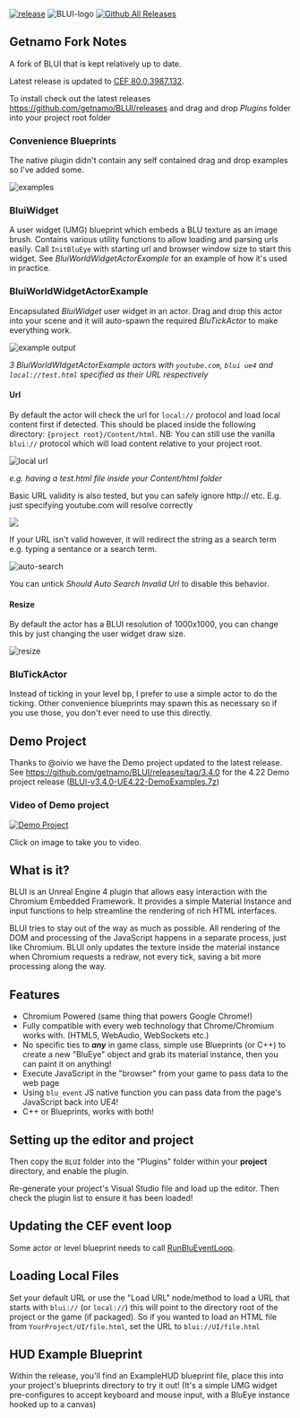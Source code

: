 [![release](https://img.shields.io/github/release/getnamo/BLUI.svg?style=flat-square)](https://github.com/getnamo/BLUI/releases)
![BLUI-logo](https://cloud.githubusercontent.com/assets/1334174/5969395/201a1202-a7f1-11e4-98a4-12bc6793f830.png)
[![Github All Releases](https://img.shields.io/github/downloads/getnamo/BLUI/total.svg)](https://github.com/getnamo/BLUI/releases)

## Getnamo Fork Notes

A fork of BLUI that is kept relatively up to date.

Latest release is updated to [CEF 80.0.3987.132](https://github.com/chromiumembedded/cef/tree/3987).

To install check out the latest releases https://github.com/getnamo/BLUI/releases and drag and drop *Plugins* folder into your project root folder

### Convenience Blueprints

The native plugin didn't contain any self contained drag and drop examples so I've added some.

![examples](https://i.imgur.com/UOCEHM8.png)

### BluiWidget

A user widget (UMG) blueprint which embeds a BLU texture as an image brush. Contains various utility functions to allow loading and parsing urls easily. Call ```InitBluEye``` with starting url and browser window size to start this widget. See *BluiWorldWidgetActorExample* for an example of how it's used in practice.


### BluiWorldWidgetActorExample

Encapsulated *BluiWidget* user widget in an actor. Drag and drop this actor into your scene and it will auto-spawn the required *BluTickActor* to make everything work.

![example output](https://i.imgur.com/bso2ah6.png)

*3 BluiWorldWIdgetActorExample actors with ```youtube.com```, ```blui ue4``` and ```local://test.html``` specified as their URL respectively*


#### Url

By default the actor will check the url for ```local://``` protocol and load local content first if detected. This should be placed inside the following directory: ```{project root}/Content/html```. NB: You can still use the vanilla ```blui://``` protocol which will load content relative to your project root.

![local url](https://i.imgur.com/30hk67Z.png)

*e.g. having a test.html file inside your Content/html folder*


Basic URL validity is also tested, but you can safely ignore http:// etc. E.g. just specifying youtube.com will resolve correctly

![](https://i.imgur.com/R6we4jO.png)


If your URL isn't valid however, it will redirect the string as a search term e.g. typing a sentance or a search term.

![auto-search](https://i.imgur.com/iDoXyFy.png)


You can untick *Should Auto Search Invalid Url* to disable this behavior.

#### Resize
By default the actor has a BLUI resolution of 1000x1000, you can change this by just changing the user widget draw size.

![resize](https://i.imgur.com/kB8X4I5.png)



### BluTickActor

Instead of ticking in your level bp, I prefer to use a simple actor to do the ticking. Other convenience blueprints may spawn this as necessary so if you use those, you don't ever need to use this directly.

## Demo Project

Thanks to @oivio we have the Demo project updated to the latest release. See https://github.com/getnamo/BLUI/releases/tag/3.4.0 for the 4.22 Demo project release ([BLUI-v3.4.0-UE4.22-DemoExamples.7z](https://github.com/getnamo/BLUI/releases/download/3.4.0/BLUI-v3.4.0-UE4.22-DemoExamples.7z))

### Video of Demo project

[![Demo Project](https://img.youtube.com/vi/PRxO0yCO3Kk/0.jpg)](https://youtu.be/PRxO0yCO3Kk)

Click on image to take you to video.


What is it?
---------------------------------------
BLUI is an Unreal Engine 4 plugin that allows easy interaction with the Chromium Embedded Framework. It provides a simple Material Instance and input functions to help streamline the rendering of rich HTML interfaces.

BLUI tries to stay out of the way as much as possible. All rendering of the DOM and processing of the JavaScript happens in a separate process, just like Chromium. BLUI only updates the texture inside the material instance when Chromium requests a redraw, not every tick, saving a bit more processing along the way.

Features
---------------------------------------
+ Chromium Powered (same thing that powers Google Chrome!)
+ Fully compatible with every web technology that Chrome/Chromium works with. (HTML5, WebAudio, WebSockets etc.)
+ No specific ties to ***any*** in game class, simple use Blueprints (or C++) to create a new "BluEye" object and grab its material instance, then you can paint it on anything!
+ Execute JavaScript in the "browser" from your game to pass data to the web page
+ Using `blu_event` JS native function you can pass data from the page's JavaScript back into UE4!
+ C++ or Blueprints, works with both!

Setting up the editor and project
---------------------------------------
Then copy the `BLUI` folder into the "Plugins" folder within your **project** directory, and enable the plugin.

Re-generate your project's Visual Studio file and load up the editor. Then check the plugin list to ensure it has been loaded!

Updating the CEF event loop
---------------------------------------
Some actor or level blueprint needs to call [RunBluEventLoop](https://github.com/getnamo/BLUI/blob/master/Source/Blu/Public/BluBlueprintFunctionLibrary.h#L18).


Loading Local Files
---------------------------------------
Set your default URL or use the "Load URL" node/method to load a URL that starts with `blui://` (or `local://`) this will point to the directory root of the project or the game (if packaged). So if you wanted to load an HTML file from `YourProject/UI/file.html`, set the URL to `blui://UI/file.html`


HUD Example Blueprint
---------------------------------------
Within the release, you'll find an ExampleHUD blueprint file, place this into your project's blueprints directory to try it out! (It's a simple UMG widget pre-configures to accept keyboard and mouse input, with a BluEye instance hooked up to a canvas)
